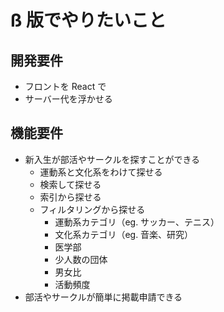# ß 版でやりたいこと

## 開発要件

- フロントを React で
- サーバー代を浮かせる

## 機能要件

- 新入生が部活やサークルを探すことができる
  - 運動系と文化系をわけて探せる
  - 検索して探せる
  - 索引から探せる
  - フィルタリングから探せる
    - 運動系カテゴリ（eg. サッカー、テニス）
    - 文化系カテゴリ（eg. 音楽、研究）
    - 医学部
    - 少人数の団体
    - 男女比
    - 活動頻度
- 部活やサークルが簡単に掲載申請できる
